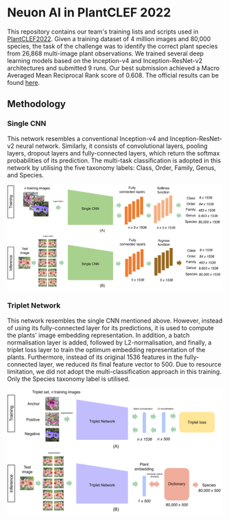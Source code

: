 # Neuon AI in PlantCLEF 2022
This repository contains our team's training lists and scripts used in [PlantCLEF2022](https://www.aicrowd.com/challenges/lifeclef-2022-plant). 
 Given a training dataset of 4 million images and 80,000 species, the task of the challenge was to identify the correct plant species from 26,868 multi-image plant observations. We trained several deep learning models based on the Inception-v4 and Inception-ResNet-v2 architectures and submitted 9 runs. Our best submission achieved a Macro Averaged Mean Reciprocal Rank score of 0.608. The official results can be found [here](https://www.imageclef.org/PlantCLEF2022).

## Methodology
### Single CNN
This network resembles a conventional Inception-v4 and Inception-ResNet-v2 neural network. Similarly, it consists of convolutional layers, pooling layers, dropout layers and fully-connected layers, which return the softmax probabilities of its prediction. The multi-task classification is adopted in this network by utilising the five taxonomy labels: Class, Order, Family, Genus, and Species.

![Figure 1](https://github.com/NeuonAI/plantclef2022_challenge/blob/08dbc0e44fed35a0f713608ea4abc34a4b505258/single_cnn.png "Single CNN")


### Triplet Network
This network resembles the single CNN mentioned above. However, instead of using its fully-connected layer for its predictions, it is used to compute the plants' image embedding representation. In addition, a batch normalisation layer is added, followed by L2-normalisation, and finally, a triplet loss layer to train the optimum embedding representation of the plants. Furthermore, instead of its original 1536 features in the fully-connected layer, we reduced its final feature vector to 500. Due to resource limitation, we did not adopt the multi-classification approach in this training. Only the Species taxonomy label is utilised.

![Figure 2](https://github.com/NeuonAI/plantclef2022_challenge/blob/08dbc0e44fed35a0f713608ea4abc34a4b505258/triplet_network.png "Triplet Network")
